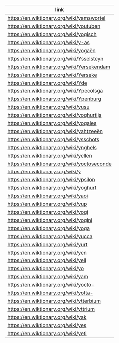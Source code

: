 |link|
|----|
|https://en.wiktionary.org/wiki/yamswortel|
|https://en.wiktionary.org/wiki/youtuben|
|https://en.wiktionary.org/wiki/yogisch|
|https://en.wiktionary.org/wiki/y-as|
|https://en.wiktionary.org/wiki/yogaën|
|https://en.wiktionary.org/wiki/Ysselsteyn|
|https://en.wiktionary.org/wiki/Yersekendam|
|https://en.wiktionary.org/wiki/Yerseke|
|https://en.wiktionary.org/wiki/Yde|
|https://en.wiktionary.org/wiki/Ypecolsga|
|https://en.wiktionary.org/wiki/Ypenburg|
|https://en.wiktionary.org/wiki/yusu|
|https://en.wiktionary.org/wiki/yoghurtijs|
|https://en.wiktionary.org/wiki/yogales|
|https://en.wiktionary.org/wiki/yahtzeeën|
|https://en.wiktionary.org/wiki/ysschots|
|https://en.wiktionary.org/wiki/ynghels|
|https://en.wiktionary.org/wiki/yellen|
|https://en.wiktionary.org/wiki/yoctoseconde|
|https://en.wiktionary.org/wiki/ÿ|
|https://en.wiktionary.org/wiki/ypsilon|
|https://en.wiktionary.org/wiki/yoghurt|
|https://en.wiktionary.org/wiki/yaoi|
|https://en.wiktionary.org/wiki/yup|
|https://en.wiktionary.org/wiki/yogi|
|https://en.wiktionary.org/wiki/yogini|
|https://en.wiktionary.org/wiki/yoga|
|https://en.wiktionary.org/wiki/yucca|
|https://en.wiktionary.org/wiki/yurt|
|https://en.wiktionary.org/wiki/yen|
|https://en.wiktionary.org/wiki/yell|
|https://en.wiktionary.org/wiki/yo|
|https://en.wiktionary.org/wiki/yam|
|https://en.wiktionary.org/wiki/yocto-|
|https://en.wiktionary.org/wiki/yotta-|
|https://en.wiktionary.org/wiki/ytterbium|
|https://en.wiktionary.org/wiki/yttrium|
|https://en.wiktionary.org/wiki/yak|
|https://en.wiktionary.org/wiki/yes|
|https://en.wiktionary.org/wiki/yeti|
